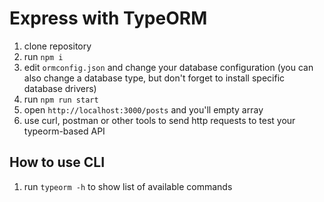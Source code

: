 # Express with TypeORM

1. clone repository
2. run `npm i`
3. edit `ormconfig.json` and change your database configuration (you can also change a database type, but don't forget to install specific database drivers)
4. run `npm run start`
5. open `http://localhost:3000/posts` and you'll empty array
6. use curl, postman or other tools to send http requests to test your typeorm-based API

## How to use CLI

1. run `typeorm -h` to show list of available commands
